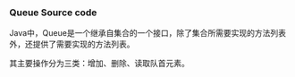### Queue Source code

Java中，Queue是一个继承自集合的一个接口，除了集合所需要实现的方法列表外，还提供了需要实现的方法列表。

其主要操作分为三类：增加、删除、读取队首元素。

